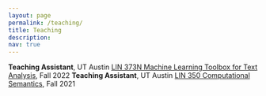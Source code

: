 ```yaml
---
layout: page
permalink: /teaching/
title: Teaching
description: 
nav: true
---
```


**Teaching Assistant**, UT Austin <a href="https://jessyli.com/courses/lin373n">LIN 373N Machine Learning Toolbox for Text Analysis</a>, Fall 2022
**Teaching Assistant**, UT Austin <a href="https://www.katrinerk.com/courses/lin350-computational-semantics">LIN 350 Computational Semantics</a>, Fall 2021
